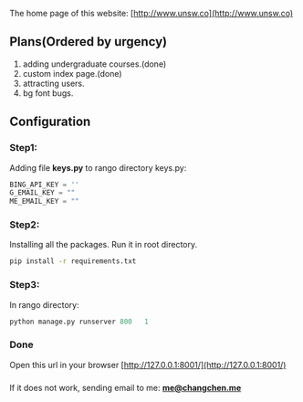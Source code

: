 The home page of this website: [http://www.unsw.co](http://www.unsw.co)


## Plans(Ordered by urgency) ##
1. adding undergraduate courses.(done)
2. custom index page.(done)
3. attracting users.
4. bg font bugs.


## Configuration ##
### Step1: ###
Adding file **keys.py** to rango directory
keys.py:   
``` python
BING_API_KEY = ''
G_EMAIL_KEY = ""
ME_EMAIL_KEY = ""
```

### Step2: ###
Installing all the packages. 
Run it in root directory.
``` bash
pip install -r requirements.txt
```

### Step3: ###

In rango directory:   

``` python
python manage.py runserver 800   1
```

### Done ###
Open this url in your browser
[http://127.0.0.1:8001/](http://127.0.0.1:8001/)


###  ###
###  ###
If it does not work, sending email to me:
**me@changchen.me**
